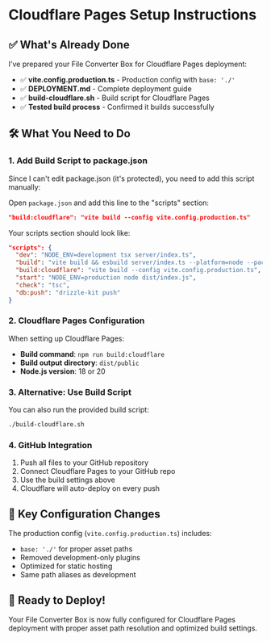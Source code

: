 # Cloudflare Pages Setup Instructions

## ✅ What's Already Done
I've prepared your File Converter Box for Cloudflare Pages deployment:

- ✅ **vite.config.production.ts** - Production config with `base: './'`
- ✅ **DEPLOYMENT.md** - Complete deployment guide  
- ✅ **build-cloudflare.sh** - Build script for Cloudflare Pages
- ✅ **Tested build process** - Confirmed it builds successfully

## 🛠️ What You Need to Do

### 1. Add Build Script to package.json
Since I can't edit package.json (it's protected), you need to add this script manually:

Open `package.json` and add this line to the "scripts" section:
```json
"build:cloudflare": "vite build --config vite.config.production.ts"
```

Your scripts section should look like:
```json
"scripts": {
  "dev": "NODE_ENV=development tsx server/index.ts",
  "build": "vite build && esbuild server/index.ts --platform=node --packages=external --bundle --format=esm --outdir=dist",
  "build:cloudflare": "vite build --config vite.config.production.ts",
  "start": "NODE_ENV=production node dist/index.js",
  "check": "tsc",
  "db:push": "drizzle-kit push"
}
```

### 2. Cloudflare Pages Configuration
When setting up Cloudflare Pages:

- **Build command**: `npm run build:cloudflare`
- **Build output directory**: `dist/public`
- **Node.js version**: 18 or 20

### 3. Alternative: Use Build Script
You can also run the provided build script:
```bash
./build-cloudflare.sh
```

### 4. GitHub Integration
1. Push all files to your GitHub repository
2. Connect Cloudflare Pages to your GitHub repo
3. Use the build settings above
4. Cloudflare will auto-deploy on every push

## 🔧 Key Configuration Changes

The production config (`vite.config.production.ts`) includes:
- `base: './'` for proper asset paths
- Removed development-only plugins
- Optimized for static hosting
- Same path aliases as development

## 🚀 Ready to Deploy!
Your File Converter Box is now fully configured for Cloudflare Pages deployment with proper asset path resolution and optimized build settings.